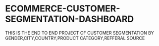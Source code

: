 # ECOMMERCE-CUSTOMER-SEGMENTATION-DASHBOARD
THIS IS THE END TO END PROJECT OF CUSTOMER SEGMENTATION BY GENDER,CITY,COUNTRY,PRODUCT CATEGORY,REFFERAL SOURCE
